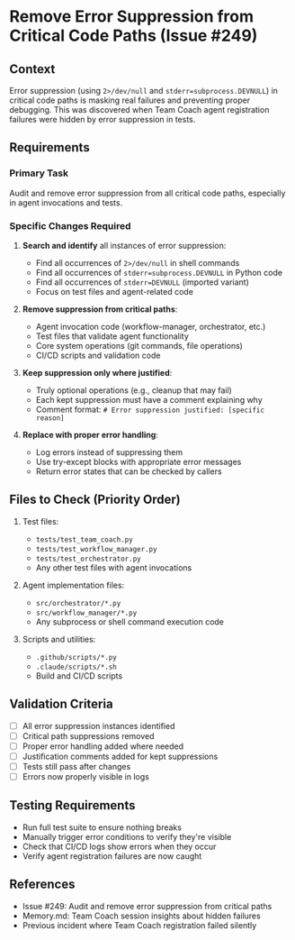 # Remove Error Suppression from Critical Code Paths (Issue #249)

## Context
Error suppression (using `2>/dev/null` and `stderr=subprocess.DEVNULL`) in critical code paths is masking real failures and preventing proper debugging. This was discovered when Team Coach agent registration failures were hidden by error suppression in tests.

## Requirements

### Primary Task
Audit and remove error suppression from all critical code paths, especially in agent invocations and tests.

### Specific Changes Required

1. **Search and identify** all instances of error suppression:
   - Find all occurrences of `2>/dev/null` in shell commands
   - Find all occurrences of `stderr=subprocess.DEVNULL` in Python code
   - Find all occurrences of `stderr=DEVNULL` (imported variant)
   - Focus on test files and agent-related code

2. **Remove suppression from critical paths**:
   - Agent invocation code (workflow-manager, orchestrator, etc.)
   - Test files that validate agent functionality
   - Core system operations (git commands, file operations)
   - CI/CD scripts and validation code

3. **Keep suppression only where justified**:
   - Truly optional operations (e.g., cleanup that may fail)
   - Each kept suppression must have a comment explaining why
   - Comment format: `# Error suppression justified: [specific reason]`

4. **Replace with proper error handling**:
   - Log errors instead of suppressing them
   - Use try-except blocks with appropriate error messages
   - Return error states that can be checked by callers

## Files to Check (Priority Order)

1. Test files:
   - `tests/test_team_coach.py`
   - `tests/test_workflow_manager.py`
   - `tests/test_orchestrator.py`
   - Any other test files with agent invocations

2. Agent implementation files:
   - `src/orchestrator/*.py`
   - `src/workflow_manager/*.py`
   - Any subprocess or shell command execution code

3. Scripts and utilities:
   - `.github/scripts/*.py`
   - `.claude/scripts/*.sh`
   - Build and CI/CD scripts

## Validation Criteria

- [ ] All error suppression instances identified
- [ ] Critical path suppressions removed
- [ ] Proper error handling added where needed
- [ ] Justification comments added for kept suppressions
- [ ] Tests still pass after changes
- [ ] Errors now properly visible in logs

## Testing Requirements

- Run full test suite to ensure nothing breaks
- Manually trigger error conditions to verify they're visible
- Check that CI/CD logs show errors when they occur
- Verify agent registration failures are now caught

## References

- Issue #249: Audit and remove error suppression from critical paths
- Memory.md: Team Coach session insights about hidden failures
- Previous incident where Team Coach registration failed silently

